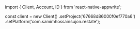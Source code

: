 import { Client, Account, ID } from 'react-native-appwrite';

const client = new Client()
    .setProject('67668d86000f0ef770a6')
    .setPlatform('com.samimhossainsujon.restate');
